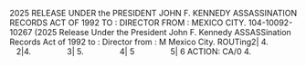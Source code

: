 2025 RELEASE UNDER the PRESIDENT JOHN F. KENNEDY ASSASSINATION RECORDS ACT OF 1992 TO : DIRECTOR FROM : MEXICO CITY. 104-10092-10267 (2025 Release Under the President John F. Kennedy ASSASSination Records Act of 1992 to : Director from : M Mexico City. ROUTing2| 4.                2|4.                3| 5.                4| 5                5| 6 ACTION: CA/0 4.